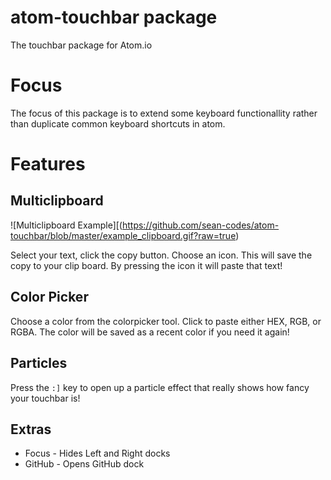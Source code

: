 # atom-touchbar package

The touchbar package for Atom.io

# Focus
The focus of this package is to extend some keyboard functionallity rather than duplicate common keyboard shortcuts in atom.

# Features

## Multiclipboard

![Multiclipboard Example][(https://github.com/sean-codes/atom-touchbar/blob/master/example_clipboard.gif?raw=true)

Select your text, click the copy button. Choose an icon. This will save the copy to your clip board. By pressing the icon it will paste that text!

## Color Picker

Choose a color from the colorpicker tool. Click to paste either HEX, RGB, or RGBA. The color will be saved as a recent color if you need it again!

## Particles

Press the `:]` key to open up a particle effect that really shows how fancy your touchbar is! 

## Extras
   * Focus - Hides Left and Right docks
   * GitHub - Opens GitHub dock

